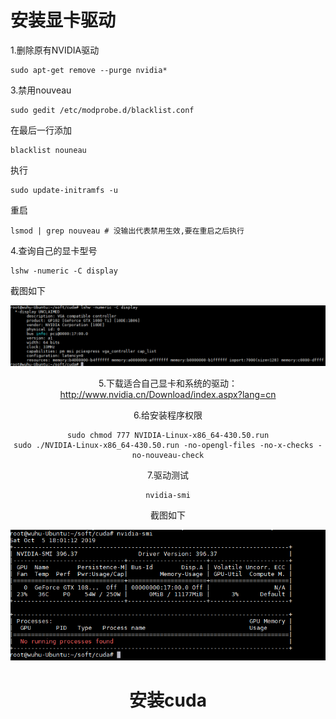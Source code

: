 # 安装显卡驱动

1.删除原有NVIDIA驱动
```
sudo apt-get remove --purge nvidia*
```
3.禁用nouveau
```
sudo gedit /etc/modprobe.d/blacklist.conf
```
在最后一行添加
```
blacklist nouneau
```
执行
```
sudo update-initramfs -u
```
重启
```
lsmod | grep nouveau # 没输出代表禁用生效,要在重启之后执行
```
4.查询自己的显卡型号
```
lshw -numeric -C display
```
截图如下
<div align="center">
<img src="./images/查看显卡信息.png">
<div>

5.下载适合自己显卡和系统的驱动：http://www.nvidia.cn/Download/index.aspx?lang=cn

6.给安装程序权限
```
sudo chmod 777 NVIDIA-Linux-x86_64-430.50.run
sudo ./NVIDIA-Linux-x86_64-430.50.run -no-opengl-files -no-x-checks -no-nouveau-check
```
7.驱动测试
```
nvidia-smi
```
截图如下
<div align="center">
<img src="./images/nvidia-smi.png">
<div>

# 安装cuda
